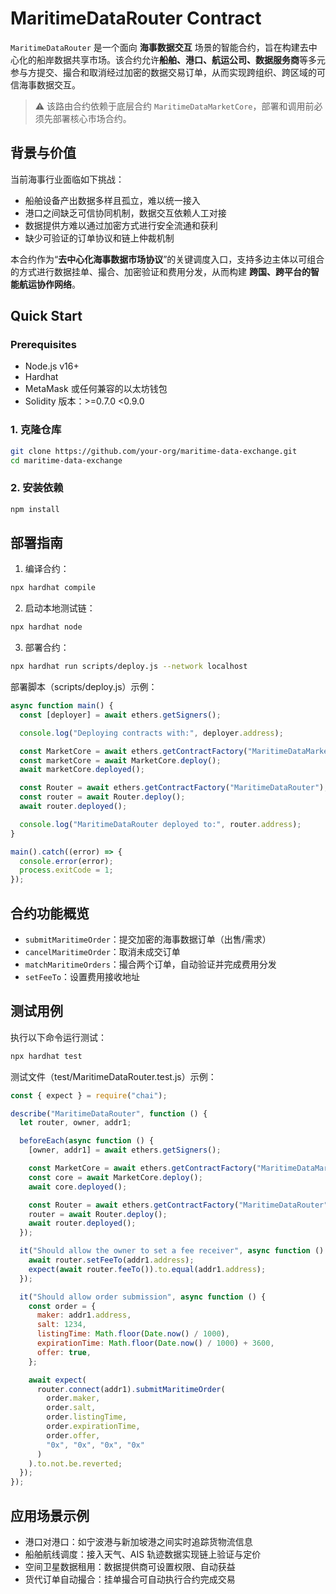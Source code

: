 
# MaritimeDataRouter Contract

`MaritimeDataRouter` 是一个面向 **海事数据交互** 场景的智能合约，旨在构建去中心化的船岸数据共享市场。该合约允许**船舶、港口、航运公司、数据服务商**等多元参与方提交、撮合和取消经过加密的数据交易订单，从而实现跨组织、跨区域的可信海事数据交互。

> ⚠️ 该路由合约依赖于底层合约 `MaritimeDataMarketCore`，部署和调用前必须先部署核心市场合约。

## 背景与价值

当前海事行业面临如下挑战：

- 船舶设备产出数据多样且孤立，难以统一接入
- 港口之间缺乏可信协同机制，数据交互依赖人工对接
- 数据提供方难以通过加密方式进行安全流通和获利
- 缺少可验证的订单协议和链上仲裁机制

本合约作为“**去中心化海事数据市场协议**”的关键调度入口，支持多边主体以可组合的方式进行数据挂单、撮合、加密验证和费用分发，从而构建 **跨国、跨平台的智能航运协作网络**。

## Quick Start

### Prerequisites

- Node.js v16+
- Hardhat
- MetaMask 或任何兼容的以太坊钱包
- Solidity 版本：>=0.7.0 <0.9.0

### 1. 克隆仓库

```bash
git clone https://github.com/your-org/maritime-data-exchange.git
cd maritime-data-exchange
```

### 2. 安装依赖

```bash
npm install
```

## 部署指南

1. 编译合约：

```bash
npx hardhat compile
```

2. 启动本地测试链：

```bash
npx hardhat node
```

3. 部署合约：

```bash
npx hardhat run scripts/deploy.js --network localhost
```

部署脚本（scripts/deploy.js）示例：

```javascript
async function main() {
  const [deployer] = await ethers.getSigners();

  console.log("Deploying contracts with:", deployer.address);

  const MarketCore = await ethers.getContractFactory("MaritimeDataMarketCore");
  const marketCore = await MarketCore.deploy();
  await marketCore.deployed();

  const Router = await ethers.getContractFactory("MaritimeDataRouter");
  const router = await Router.deploy();
  await router.deployed();

  console.log("MaritimeDataRouter deployed to:", router.address);
}

main().catch((error) => {
  console.error(error);
  process.exitCode = 1;
});
```

## 合约功能概览

- `submitMaritimeOrder`：提交加密的海事数据订单（出售/需求）
- `cancelMaritimeOrder`：取消未成交订单
- `matchMaritimeOrders`：撮合两个订单，自动验证并完成费用分发
- `setFeeTo`：设置费用接收地址

## 测试用例

执行以下命令运行测试：

```bash
npx hardhat test
```

测试文件（test/MaritimeDataRouter.test.js）示例：

```javascript
const { expect } = require("chai");

describe("MaritimeDataRouter", function () {
  let router, owner, addr1;

  beforeEach(async function () {
    [owner, addr1] = await ethers.getSigners();

    const MarketCore = await ethers.getContractFactory("MaritimeDataMarketCore");
    const core = await MarketCore.deploy();
    await core.deployed();

    const Router = await ethers.getContractFactory("MaritimeDataRouter");
    router = await Router.deploy();
    await router.deployed();
  });

  it("Should allow the owner to set a fee receiver", async function () {
    await router.setFeeTo(addr1.address);
    expect(await router.feeTo()).to.equal(addr1.address);
  });

  it("Should allow order submission", async function () {
    const order = {
      maker: addr1.address,
      salt: 1234,
      listingTime: Math.floor(Date.now() / 1000),
      expirationTime: Math.floor(Date.now() / 1000) + 3600,
      offer: true,
    };

    await expect(
      router.connect(addr1).submitMaritimeOrder(
        order.maker,
        order.salt,
        order.listingTime,
        order.expirationTime,
        order.offer,
        "0x", "0x", "0x", "0x"
      )
    ).to.not.be.reverted;
  });
});
```

## 应用场景示例

- 港口对港口：如宁波港与新加坡港之间实时追踪货物流信息
- 船舶航线调度：接入天气、AIS 轨迹数据实现链上验证与定价
- 空间卫星数据租用：数据提供商可设置权限、自动获益
- 货代订单自动撮合：挂单撮合可自动执行合约完成交易

